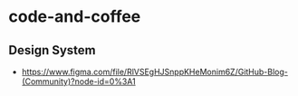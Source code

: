 # code-and-coffee

## Design System
- https://www.figma.com/file/RlVSEgHJSnppKHeMonim6Z/GitHub-Blog-(Community)?node-id=0%3A1
